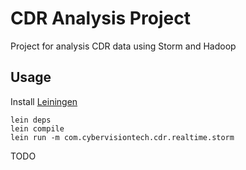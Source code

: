 # CDR Analysis Project

Project for analysis CDR data using Storm and Hadoop

## Usage
Install [Leiningen](http://leiningen.org/)

```
lein deps
lein compile
lein run -m com.cybervisiontech.cdr.realtime.storm
```

TODO
